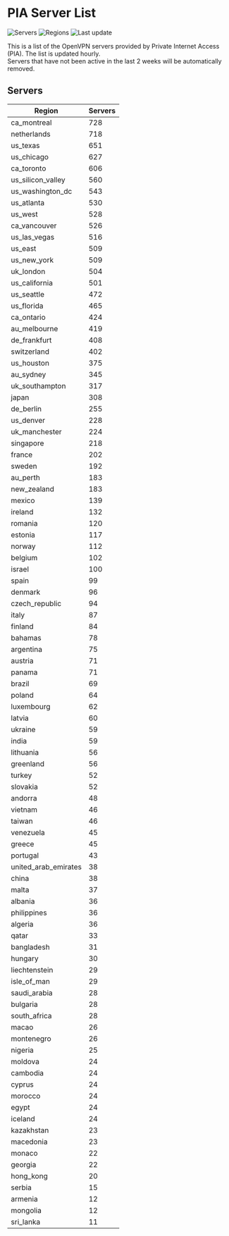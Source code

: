 # PIA Server List

![Servers](https://img.shields.io/badge/servers-17,453-blue)
![Regions](https://img.shields.io/badge/regions-97-blue)
![Last update](https://img.shields.io/badge/last_updated-Thu_Jul_04_05:16:07_UTC_2024-blue)

This is a list of the OpenVPN servers provided by Private Internet Access (PIA). The list is updated hourly. </br>
Servers that have not been active in the last 2 weeks will be automatically removed.

## Servers
| Region               | Servers |
|----------------------|---------|
| ca_montreal | 728 |
| netherlands | 718 |
| us_texas | 651 |
| us_chicago | 627 |
| ca_toronto | 606 |
| us_silicon_valley | 560 |
| us_washington_dc | 543 |
| us_atlanta | 530 |
| us_west | 528 |
| ca_vancouver | 526 |
| us_las_vegas | 516 |
| us_east | 509 |
| us_new_york | 509 |
| uk_london | 504 |
| us_california | 501 |
| us_seattle | 472 |
| us_florida | 465 |
| ca_ontario | 424 |
| au_melbourne | 419 |
| de_frankfurt | 408 |
| switzerland | 402 |
| us_houston | 375 |
| au_sydney | 345 |
| uk_southampton | 317 |
| japan | 308 |
| de_berlin | 255 |
| us_denver | 228 |
| uk_manchester | 224 |
| singapore | 218 |
| france | 202 |
| sweden | 192 |
| au_perth | 183 |
| new_zealand | 183 |
| mexico | 139 |
| ireland | 132 |
| romania | 120 |
| estonia | 117 |
| norway | 112 |
| belgium | 102 |
| israel | 100 |
| spain | 99 |
| denmark | 96 |
| czech_republic | 94 |
| italy | 87 |
| finland | 84 |
| bahamas | 78 |
| argentina | 75 |
| austria | 71 |
| panama | 71 |
| brazil | 69 |
| poland | 64 |
| luxembourg | 62 |
| latvia | 60 |
| ukraine | 59 |
| india | 59 |
| lithuania | 56 |
| greenland | 56 |
| turkey | 52 |
| slovakia | 52 |
| andorra | 48 |
| vietnam | 46 |
| taiwan | 46 |
| venezuela | 45 |
| greece | 45 |
| portugal | 43 |
| united_arab_emirates | 38 |
| china | 38 |
| malta | 37 |
| albania | 36 |
| philippines | 36 |
| algeria | 36 |
| qatar | 33 |
| bangladesh | 31 |
| hungary | 30 |
| liechtenstein | 29 |
| isle_of_man | 29 |
| saudi_arabia | 28 |
| bulgaria | 28 |
| south_africa | 28 |
| macao | 26 |
| montenegro | 26 |
| nigeria | 25 |
| moldova | 24 |
| cambodia | 24 |
| cyprus | 24 |
| morocco | 24 |
| egypt | 24 |
| iceland | 24 |
| kazakhstan | 23 |
| macedonia | 23 |
| monaco | 22 |
| georgia | 22 |
| hong_kong | 20 |
| serbia | 15 |
| armenia | 12 |
| mongolia | 12 |
| sri_lanka | 11 |